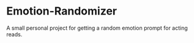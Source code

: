 # Emotion-Randomizer
A small personal project for getting a random emotion prompt for acting reads.
